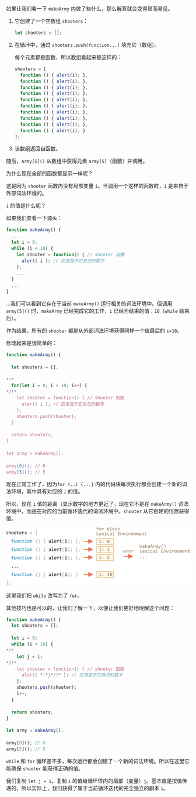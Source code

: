 
如果让我们看一下 `makeArmy` 内做了些什么，那么解答就会变得显而易见。

1. 它创建了一个空数组 `shooters`：

    ```js
    let shooters = [];
    ```
2. 在循环中，通过 `shooters.push(function...)` 填充它（数组）。

    每个元素都是函数，所以数组看起来是这样的：

    ```js no-beautify
    shooters = [
      function () { alert(i); },
      function () { alert(i); },
      function () { alert(i); },
      function () { alert(i); },
      function () { alert(i); },
      function () { alert(i); },
      function () { alert(i); },
      function () { alert(i); },
      function () { alert(i); },
      function () { alert(i); }
    ];
    ```

3. 该数组返回自函数。

随后，`army[5]()` 从数组中获得元素 `army[5]`（函数）并调用。

为什么现在全部的函数都显示一样呢？

这是因为 `shooter` 函数内没有局部变量 `i`。当调用一个这样的函数时，`i` 是来自于外部词法环境的。

`i` 的值是什么呢？

如果我们查看一下源头：

```js
function makeArmy() {
  ...
  let i = 0;
  while (i < 10) {
    let shooter = function() { // shooter 函数
      alert( i ); // 应该显示它自己的数字
    };
    ...
  }
  ...
}
```

...我们可以看到它存在于当前 `makeArmy()` 运行相关的词法环境中。但调用 `army[5]()` 时，`makeArmy` 已经完成它的工作，`i` 已经为结束的值：`10`（`while` 结束后）。

作为结果，所有的 `shooter` 都是从外部词法环境获得同样一个值最后的 `i=10`。

修改起来是很简单的：

```js run
function makeArmy() {

  let shooters = [];

*!*
  for(let i = 0; i < 10; i++) {
*/!*
    let shooter = function() { // shooter 函数
      alert( i ); // 应该显示它自己的数字
    };
    shooters.push(shooter);
  }

  return shooters;
}

let army = makeArmy();

army[0](); // 0
army[5](); // 5
```

现在正常工作了，因为`for (..) {...}` 内的代码块每次执行都会创建一个新的词法环境，其中具有对应的 `i` 的值。

所以，现在 `i` 值的距离（显示数字的地方更近了。现在它不是在 `makeArmy()` 词法环境中，而是在对应的当前循环迭代的词法环境中。`shooter` 从它创建的位置获得值。

![](lexenv-makearmy.png)

这里我们把 `while` 改写为了 `for`。

其他技巧也是可以的，让我们了解一下，以便让我们更好地理解这个问题：


```js run
function makeArmy() {
  let shooters = [];

  let i = 0;
  while (i < 10) {
*!*
    let j = i;
*/!*
    let shooter = function() { // shooter 函数
      alert( *!*j*/!* ); // 应该显示它自己的数字
    };
    shooters.push(shooter);
    i++;
  }

  return shooters;
}

let army = makeArmy();

army[0](); // 0
army[5](); // 5
```

`while` 和 `for` 循环差不多，每次运行都会创建了一个新的词法环境。所以在这里它能确保 `shooter` 能获得正确的值。

我们复制 `let j = i`。复制 `i` 的值给循环体内的局部（变量）`j`。基本值是按值传递的，所以实际上，我们获得了属于当前循环迭代的完全独立的副本 `i`。
